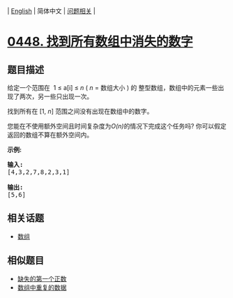 
| [English](README_EN.md) | 简体中文 | [问题相关](QUESTION.md) |
# [0448. 找到所有数组中消失的数字](https://leetcode-cn.com/problems/find-all-numbers-disappeared-in-an-array/)
## 题目描述
<p>给定一个范围在&nbsp; 1 &le; a[i] &le; <em>n</em> (&nbsp;<em>n</em> = 数组大小 ) 的 整型数组，数组中的元素一些出现了两次，另一些只出现一次。</p>

<p>找到所有在 [1, <em>n</em>] 范围之间没有出现在数组中的数字。</p>

<p>您能在不使用额外空间且时间复杂度为<em>O(n)</em>的情况下完成这个任务吗? 你可以假定返回的数组不算在额外空间内。</p>

<p><strong>示例:</strong></p>

<pre>
<strong>输入:</strong>
[4,3,2,7,8,2,3,1]

<strong>输出:</strong>
[5,6]
</pre>

## 相关话题
- [数组](https://leetcode-cn.com/tag/array)
## 相似题目
- [缺失的第一个正数](../0041/README.md)
- [数组中重复的数据](../0442/README.md)
